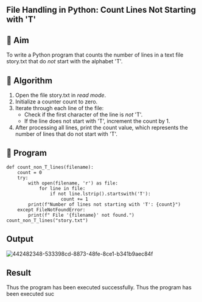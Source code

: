 ## File Handling in Python: Count Lines Not Starting with 'T'

## 🎯 Aim
To write a Python program that counts the number of lines in a text file story.txt that do *not* start with the alphabet 'T'.

## 🧠 Algorithm
1. Open the file story.txt in *read mode*.
2. Initialize a counter count to zero.
3. Iterate through each line of the file:
   - Check if the first character of the line is *not* 'T'.
   - If the line does not start with 'T', increment the count by 1.
4. After processing all lines, print the count value, which represents the number of lines that do not start with 'T'.

## 🧾 Program
```
def count_non_T_lines(filename):
    count = 0
    try:
        with open(filename, 'r') as file:
            for line in file:
                if not line.lstrip().startswith('T'):
                    count += 1
        print(f"Number of lines not starting with 'T': {count}")
    except FileNotFoundError:
        print(f" File '{filename}' not found.")
count_non_T_lines("story.txt")
```
## Output
![442482348-533398cd-8873-48fe-8ce1-b341b9aec84f](https://github.com/user-attachments/assets/f215bb05-22a0-45e5-96a4-12c81f2c8901)

## Result
Thus the program has been executed successfully.
Thus the program has been executed suc
